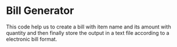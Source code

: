 # Bill Generator
This code help us to create a bill with item name and its amount with quantity and then finally
store the output in a text file according to a electronic bill format.
